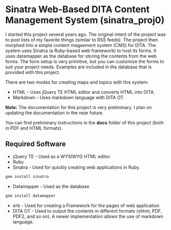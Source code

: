 # Sinatra Web-Based DITA Content Management System (sinatra_proj0)

I started this project several years ago. The original intent of the project was to post lists of my favorite things (similar to RSS feeds). The project then morphed into a simple content magaement system (CMS) for DITA. The system uses Sinatra (a Ruby-based web framework) to host its forms. It uses datamapper as the database for storing the contents from the web forms. The form setup is very primitive, but you can customize the forms to suit your project needs. Examples are included in the database that is provided with this project.

There are two modes for creating maps and topics with this system:
- HTML - Uses jQuery TE HTML editor and converts HTML into DITA.
- Markdown - Uses markdown language with DITA OT.

**Note:** The documentation for this project is very preliminary. I plan on updating the documentation in the near future.

You can find preliminary instructions in the **docs** folder of this project (both in PDF and HTML formats).

## Required Software

- jQuery TE - Used as a WYSIWYG HTML editor.
- Ruby
- Sinatra - Used for quickly creating web applications in Ruby.
``` Ruby
gem install sinatra
```
- Datamapper - Used as the database
``` Ruby
gem install datamapper
```
- erb - Used for creating a Framework for the pages of web application
- DITA OT - Used to output the contents in different formats (xhtml, PDF, PDF2, and so on). A newer implementation allows the use of markdown language.
